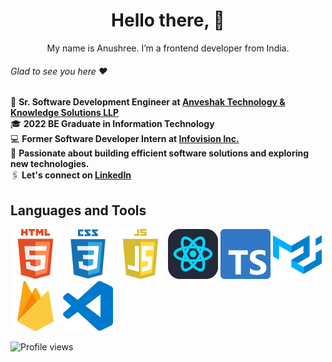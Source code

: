 <div align="center">

# Hello there, 👋

My&nbsp;name is&nbsp;Anushree. I&rsquo;m a&nbsp;frontend developer from India.<br>

</div>

###### Glad to see you here :heart:

🏢 **Sr. Software Development Engineer at <a href="https://www.anveshak.com/">Anveshak Technology & Knowledge Solutions LLP</a>**  
🎓 **2022 BE Graduate in Information Technology**  
💻 **Former Software Developer Intern at <a href="https://www.infovision.com/">Infovision Inc.</a>**     
🌱 **Passionate about building efficient software solutions and exploring new technologies.**      
🖇 **Let's connect on <a href="https://www.linkedin.com/in/anushree-more-dev">LinkedIn</a>**  

## Languages and Tools

[![HTML5](img/html.svg)](https://www.w3.org/html/)
[![CSS3](img/css.svg)](https://www.w3.org/Style/CSS/)
[![JavaScript](img/js.svg)](https://developer.mozilla.org/en-US/docs/Web/JavaScript/)
[![React](img/react.svg)](https://react.dev/)
[![Typescript](img/typescript.svg)](https://www.typescriptlang.org/)
[![mui](img/mui.svg)](https://mui.com/)
[![firebase](img/firebase.svg)](https://firebase.google.com/)
[![Visual Studio Code](img/vscode.svg)](https://code.visualstudio.com/)

![Profile views](https://komarev.com/ghpvc/?username=anushree-more123&color=green)
